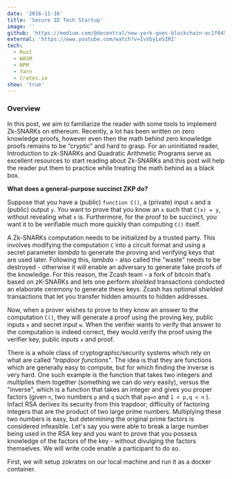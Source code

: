 ```yaml
---
date: '2016-11-16'
title: 'Secure ID Tech Startup'
image: ''
github: 'https://medium.com/@decentral/new-york-goes-blockchain-ec1f04560124'
external: 'https://www.youtube.com/watch?v=IvVbyLeSIRI'
tech:
  - Rust
  - WASM
  - NPM
  - Yarn
  - Crates.io
show: 'true'
---
```


### Overview

In this post, we aim to familiarize the reader with some tools to implement Zk-SNARKs on ethereum. Recently, a lot has been written on zero knowledge proofs, however even then the math behind zero knowledge proofs remains to be “cryptic” and hard to grasp. For an uninitiated reader, Introduction to zk-SNARKs and Quadratic Arithmetic Programs serve as excellent resources to start reading about Zk-SNARKs and this post will help the reader put them to practice while treating the math behind as a black box.

**What does a general-purpose succinct ZKP do?**

Suppose that you have a (public) `function C()`, a (private) input `x` and a (public) output `y`. You want to prove that you know an `x` such that `C(x) = y`, without revealing what `x` is. Furthermore, for the proof to be succinct, you want it to be verifiable much more quickly than computing `C()` itself.

A Zk-SNARKs computation needs to be initialized by a trusted party. This involves modifying the computation `C` into a circuit format and using a secret parameter _lambda_ to generate the proving and verifying keys that are used later. Following this, _lambda_ - also called the "waste" needs to be destroyed - otherwise it will enable an adversary to generate fake proofs of the knowledge. For this reason, the Zcash team - a fork of bitcoin that’s based on zK-SNARKs and lets one perform _shielded_ transactions conducted an elaborate ceremony to generate these keys. Zcash has optional _shielded_ transactions that let you transfer hidden amounts to hidden addresses.

Now, when a prover wishes to prove to they know an answer to the computation `C()`, they will generate a proof using the proving key, public inputs `x` and secret input `w`. When the verifier wants to verify that answer to the computation is indeed correct, they would verify the proof using the verifier key, public inputs `x` and proof.

There is a whole class of cryptographic/security systems which rely on what are called _"trapdoor functions"_. The idea is that they are functions which are generally easy to compute, but for which finding the inverse is very hard. One such example is the function that takes two integers and multiplies them together (something we can do very easily), versus the "inverse", which is a function that takes an integer and gives you proper factors (given `n`, two numbers `p` and `q` such that `pq=n` and `1 < p,q < n` ). Infact RSA derives its security from this trapdoor; difficulty of factoring integers that are the product of two large prime numbers. Multiplying these two numbers is easy, but determining the original prime factors is considered infeasible. Let's say you were able to break a large number being used in the RSA key and you want to prove that you possess knowledge of the factors of the key - without divulging the factors themselves. We will write code enable a participant to do so.

First, we will setup zokrates on our local machine and run it as a docker container.
